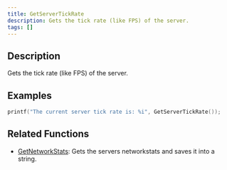 ```yaml
---
title: GetServerTickRate
description: Gets the tick rate (like FPS) of the server.
tags: []
---
```


<VersionWarn version='SA-MP 0.3z' />

## Description

Gets the tick rate (like FPS) of the server.

## Examples

```c
printf("The current server tick rate is: %i", GetServerTickRate());
```

## Related Functions

- [GetNetworkStats](GetNetworkStats.md): Gets the servers networkstats and saves it into a string.
